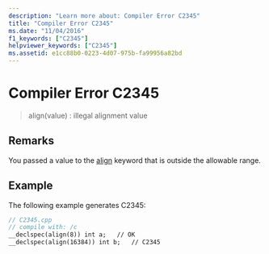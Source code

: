 ```yaml
---
description: "Learn more about: Compiler Error C2345"
title: "Compiler Error C2345"
ms.date: "11/04/2016"
f1_keywords: ["C2345"]
helpviewer_keywords: ["C2345"]
ms.assetid: e1cc88b0-0223-4d07-975b-fa99956a82bd
---
```

# Compiler Error C2345

> align(value) : illegal alignment value

## Remarks

You passed a value to the [align](../../cpp/align-cpp.md) keyword that is outside the allowable range.

## Example

The following example generates C2345:

```cpp
// C2345.cpp
// compile with: /c
__declspec(align(8)) int a;   // OK
__declspec(align(16384)) int b;   // C2345
```
